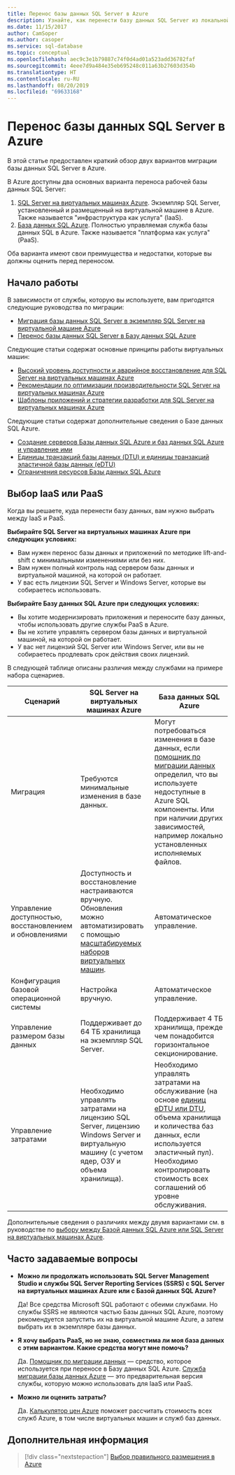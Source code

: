 ```yaml
---
title: Перенос базы данных SQL Server в Azure
description: Узнайте, как перенести базу данных SQL Server из локальной среды в Azure.
ms.date: 11/15/2017
author: CamSoper
ms.author: casoper
ms.service: sql-database
ms.topic: conceptual
ms.openlocfilehash: aec9c3e1b79887c74f0d4ad01a523add36782faf
ms.sourcegitcommit: 4eee7d9a484e35eb695248c011a63b27603d354b
ms.translationtype: HT
ms.contentlocale: ru-RU
ms.lasthandoff: 08/20/2019
ms.locfileid: "69633168"
---
```

# <a name="migrate-a-sql-server-database-to-azure"></a>Перенос базы данных SQL Server в Azure

В этой статье предоставлен краткий обзор двух вариантов миграции базы данных SQL Server в Azure.

В Azure доступны два основных варианта переноса рабочей базы данных SQL Server:

1. [SQL Server на виртуальных машинах Azure](https://docs.microsoft.com/azure/virtual-machines/windows/sql/virtual-machines-windows-sql-server-iaas-overview). Экземпляр SQL Server, установленный и размещенный на виртуальной машине в Azure. Также называется "инфраструктура как услуга" (IaaS).
2. [База данных SQL Azure](https://docs.microsoft.com/azure/sql-database/sql-database-technical-overview). Полностью управляемая служба базы данных SQL в Azure. Также называется "платформа как услуга" (PaaS).

Оба варианта имеют свои преимущества и недостатки, которые вы должны оценить перед переносом.

## <a name="get-started"></a>Начало работы

В зависимости от службы, которую вы используете, вам пригодятся следующие руководства по миграции:

* [Миграция базы данных SQL Server в экземпляр SQL Server на виртуальной машине Azure](https://docs.microsoft.com/azure/virtual-machines/windows/sql/virtual-machines-windows-migrate-sql)
* [Перенос базы данных SQL Server в Базу данных SQL Azure](https://docs.microsoft.com/azure/sql-database/sql-database-migrate-your-sql-server-database)

Следующие статьи содержат основные принципы работы виртуальных машин:

* [Высокий уровень доступности и аварийное восстановление для SQL Server на виртуальных машинах Azure](https://docs.microsoft.com/azure/virtual-machines/windows/sql/virtual-machines-windows-sql-high-availability-dr)
* [Рекомендации по оптимизации производительности SQL Server на виртуальных машинах Azure](https://docs.microsoft.com/azure/virtual-machines/windows/sql/virtual-machines-windows-sql-performance)
* [Шаблоны приложений и стратегии разработки для SQL Server на виртуальных машинах Azure](https://docs.microsoft.com/azure/virtual-machines/windows/sql/virtual-machines-windows-sql-server-app-patterns-dev-strategies)

Следующие статьи содержат дополнительные сведения о Базе данных SQL Azure.

* [Создание серверов Базы данных SQL Azure и баз данных SQL Azure и управление ими](https://docs.microsoft.com/azure/sql-database/sql-database-servers-databases)
* [Единицы транзакций базы данных (DTU) и единицы транзакций эластичной базы данных (eDTU)](https://docs.microsoft.com/azure/sql-database/sql-database-what-is-a-dtu)
* [Ограничения ресурсов Базы данных SQL Azure](https://docs.microsoft.com/azure/sql-database/sql-database-resource-limits)

## <a name="choosing-iaas-or-paas"></a>Выбор IaaS или PaaS

Когда вы решаете, куда перенести базу данных, вам нужно выбрать между IaaS и PaaS.

**Выбирайте SQL Server на виртуальных машинах Azure при следующих условиях:**

* Вам нужен перенос базы данных и приложений по методике lift-and-shift с минимальными изменениями или без них.
* Вам нужен полный контроль над сервером базы данных и виртуальной машиной, на которой он работает.
* У вас есть лицензии SQL Server и Windows Server, которые вы собираетесь использовать.

**Выбирайте Базу данных SQL Azure при следующих условиях:**

* Вы хотите модернизировать приложения и переносите базу данных, чтобы использовать другие службы PaaS в Azure.
* Вы не хотите управлять сервером базы данных и виртуальной машиной, на которой он работает.
* У вас нет лицензий SQL Server или Windows Server, или вы не собираетесь продлевать срок действия своих лицензий.

В следующей таблице описаны различия между службами на примере набора сценариев.

| Сценарий | SQL Server на виртуальных машинах Azure | База данных SQL Azure |
|----------|-------------------------|--------------------|
| Миграция | Требуются минимальные изменения в базе данных. | Могут потребоваться изменения в базе данных, если [помощник по миграции данных](https://www.microsoft.com/download/details.aspx?id=53595) определил, что вы используете недоступные в Azure SQL компоненты. Или при наличии других зависимостей, например локально установленных исполняемых файлов.|
| Управление доступностью, восстановлением и обновлениями | Доступность и восстановление настраиваются вручную. Обновления можно автоматизировать с помощью [масштабируемых наборов виртуальных машин](https://docs.microsoft.com/azure/virtual-machine-scale-sets/virtual-machine-scale-sets-automatic-upgrade). | Автоматическое управление. |
| Конфигурация базовой операционной системы | Настройка вручную. | Автоматическое управление. |
| Управление размером базы данных | Поддерживает до 64 ТБ хранилища на экземпляр SQL Server. | Поддерживает 4 ТБ хранилища, прежде чем понадобится горизонтальное секционирование. |
| Управление затратами | Необходимо управлять затратами на лицензию SQL Server, лицензию Windows Server и виртуальную машину (с учетом ядер, ОЗУ и объема хранилища). | Необходимо управлять затратами на обслуживание (на основе [единиц eDTU или DTU](https://docs.microsoft.com/azure/sql-database/sql-database-what-is-a-dtu), объема хранилища и количества баз данных, если используется эластичный пул).  Необходимо контролировать стоимость всех соглашений об уровне обслуживания. |

Дополнительные сведения о различиях между двумя вариантами см. в руководстве по [выбору между Базой данных SQL Azure или SQL Server на виртуальных машинах Azure](https://docs.microsoft.com/azure/sql-database/sql-database-paas-vs-sql-server-iaas).

## <a name="faq"></a>Часто задаваемые вопросы

* **Можно ли продолжать использовать SQL Server Management Studio и службы SQL Server Reporting Services (SSRS) с SQL Server на виртуальных машинах Azure или с Базой данных SQL Azure?**

    Да! Все средства Microsoft SQL работают с обеими службами. Но службы SSRS не являются частью Базы данных SQL Azure, поэтому рекомендуется запустить их на виртуальной машине Azure, а затем выбрать их в экземпляре базы данных.

* **Я хочу выбрать PaaS, но не знаю, совместима ли моя база данных с этим вариантом. Какие средства могут мне помочь?**

    Да. [Помощник по миграции данных](https://www.microsoft.com/download/details.aspx?id=53595) — средство, которое используется при переносе в Базу данных SQL Azure.  [Служба миграции базы данных Azure](https://azure.microsoft.com/campaigns/database-migration/) — это предварительная версия службы, которую можно использовать для IaaS или PaaS.

* **Можно ли оценить затраты?**

    Да.  [Калькулятор цен Azure](https://azure.microsoft.com/pricing/calculator/) поможет рассчитать стоимость всех служб Azure, в том числе виртуальных машин и служб баз данных.

## <a name="next-steps"></a>Дополнительная информация

> [!div class="nextstepaction"]
> [Выбор правильного размещения в Azure](dotnet-howto-choose-migration.md)
